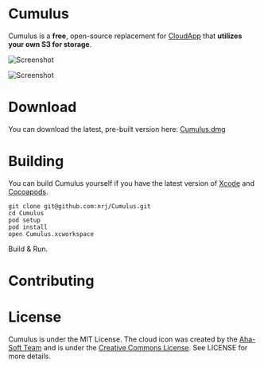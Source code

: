 # Cumulus
Cumulus is a **free**, open-source replacement for [CloudApp](http://www.getcloudapp.com/) that **utilizes your own S3 for storage**.

![Screenshot](https://raw.github.com/nrj/Cumulus/master/Screenshots/notification.png)

![Screenshot](https://raw.github.com/nrj/Cumulus/master/Screenshots/settings.png)

# Download
You can download the latest, pre-built version here: [Cumulus.dmg](https://raw.github.com/nrj/Cumulus/master/Builds/Cumulus-0.1.dmg)

# Building
You can build Cumulus yourself if you have the latest version of [Xcode](https://itunes.apple.com/us/app/xcode/id497799835?mt=12) and [Cocoapods](http://cocoapods.org).

    git clone git@github.com:nrj/Cumulus.git
    cd Cumulus
    pod setup
    pod install
    open Cumulus.xcworkspace
    
Build & Run.

# Contributing


# License

Cumulus is under the MIT License. The cloud icon was created by the [Aha-Soft Team](http://www.aha-soft.com/) and is under the [Creative Commons License](http://creativecommons.org/licenses/by/3.0/legalcode). See LICENSE for more details.